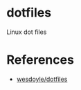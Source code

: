 # dotfiles
Linux dot files

# References
- [wesdoyle/dotfiles](https://github.com/wesdoyle/dotfiles.git)
